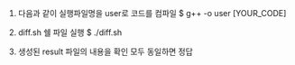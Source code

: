 
1. 다음과 같이 실행파일명을 user로 코드를 컴파일
    $ g++ -o user [YOUR_CODE]

2. diff.sh 쉘 파일 실행
    $ ./diff.sh

3. 생성된 result 파일의 내용을 확인 모두 동일하면 정답
